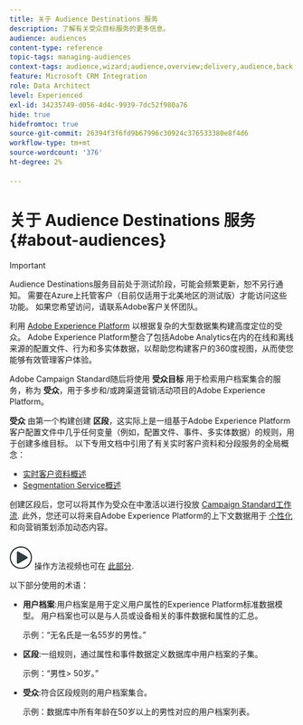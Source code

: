 ```yaml
---
title: 关于 Audience Destinations 服务
description: 了解有关受众目标服务的更多信息。
audience: audiences
content-type: reference
topic-tags: managing-audiences
context-tags: audience,wizard;audience,overview;delivery,audience,back
feature: Microsoft CRM Integration
role: Data Architect
level: Experienced
exl-id: 34235749-d056-4d4c-9939-7dc52f980a76
hide: true
hidefromtoc: true
source-git-commit: 26394f3f6fd9b67996c30924c376533380e8f4d6
workflow-type: tm+mt
source-wordcount: '376'
ht-degree: 2%

---
```


# 关于 Audience Destinations 服务 {#about-audiences}

>[!IMPORTANT]
>
>Audience Destinations服务目前处于测试阶段，可能会频繁更新，恕不另行通知。 需要在Azure上托管客户（目前仅适用于北美地区的测试版）才能访问这些功能。 如果您希望访问，请联系Adobe客户关怀团队。

利用 [Adobe Experience Platform](https://experienceleague.adobe.com/docs/experience-platform/landing/home.html) 以根据复杂的大型数据集构建高度定位的受众。 Adobe Experience Platform整合了包括Adobe Analytics在内的在线和离线来源的配置文件、行为和多实体数据，以帮助您构建客户的360度视图，从而使您能够有效管理客户体验。

Adobe Campaign Standard随后将使用 **受众目标** 用于检索用户档案集合的服务，称为 **受众**，用于多步和/或跨渠道营销活动项目的Adobe Experience Platform。

**受众** 由第一个构建创建 **区段**，这实际上是一组基于Adobe Experience Platform客户配置文件中几乎任何变量（例如，配置文件、事件、多实体数据）的规则，用于创建多维目标。 以下专用文档中引用了有关实时客户资料和分段服务的全局概念：

* [实时客户资料概述](https://experienceleague.adobe.com/docs/experience-platform/profile/home.html)
* [Segmentation Service概述](https://experienceleague.adobe.com/docs/experience-platform/segmentation/home.html)

创建区段后，您可以将其作为受众在中激活以进行投放 [Campaign Standard工作流](../../integrating/using/aep-targeting-audiences.md). 此外，您还可以将来自Adobe Experience Platform的上下文数据用于 [个性化](../../integrating/using/aep-personalizing-campaigns.md) 和向营销策划添加动态内容。

![](assets/do-not-localize/how-to-video.png) 操作方法视频也可在 [此部分](https://experienceleague.adobe.com/docs/campaign-learn/campaign-standard-tutorials/profiles-and-audiences/audience-destinations/audience-destinations-overview.html).

以下部分使用的术语：

* **用户档案**:用户档案是用于定义用户属性的Experience Platform标准数据模型。 用户档案也可以是与人员或设备相关的事件数据和属性的汇总。

   示例：“无名氏是一名55岁的男性。”

* **区段**:一组规则，通过属性和事件数据定义数据库中用户档案的子集。

   示例：“男性> 50岁。”

* **受众**:符合区段规则的用户档案集合。

   示例：数据库中所有年龄在50岁以上的男性对应的用户档案列表。
